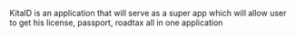 KitaID is an application that will serve as a super app which will allow user to get his license, passport, roadtax all in one application
